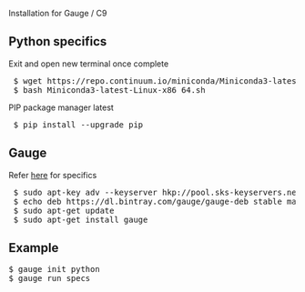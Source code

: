 Installation for Gauge / C9

## Python specifics
Exit and open new terminal once complete
<pre>
 $ wget https://repo.continuum.io/miniconda/Miniconda3-latest-Linux-x86_64.sh
 $ bash Miniconda3-latest-Linux-x86_64.sh 
</pre>

PIP package manager latest
<pre>
 $ pip install --upgrade pip
</pre>

## Gauge
Refer [here](https://gauge.org/get_started/#debian) for specifics

<pre>
 $ sudo apt-key adv --keyserver hkp://pool.sks-keyservers.net --recv-keys 023EDB0B  
 $ echo deb https://dl.bintray.com/gauge/gauge-deb stable main | sudo tee -a /etc/apt/sources.list  
 $ sudo apt-get update
 $ sudo apt-get install gauge
</pre>


## Example
<pre>
$ gauge init python
$ gauge run specs
</pre>


